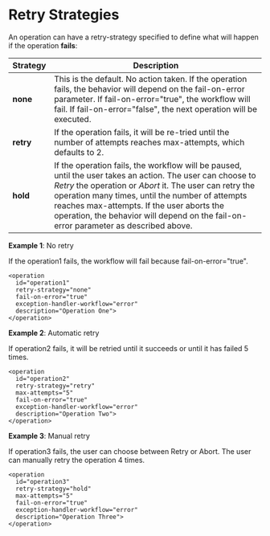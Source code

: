 # Retry Strategies

An operation can have a retry-strategy specified to define what will happen if the operation **fails**:

|Strategy | Description|
|---------|------------|
|**none**| This is the default. No action taken. If the operation fails, the behavior will depend on the fail-on-error parameter. If fail-on-error="true", the workflow will fail. If fail-on-error="false", the next operation will be executed.|
|**retry**| If the operation fails, it will be re-tried until the number of attempts reaches max-attempts, which defaults to 2.|
|**hold**|If the operation fails, the workflow will be paused, until the user takes an action. The user can choose to *Retry* the operation or *Abort* it. The user can retry the operation many times, until the number of attempts reaches max-attempts. If the user aborts the operation, the behavior will depend on the fail-on-error parameter as described above.|

**Example 1**: No retry

If the operation1 fails, the workflow will fail because fail-on-error="true".

```
<operation
  id="operation1"
  retry-strategy="none"
  fail-on-error="true"
  exception-handler-workflow="error"
  description="Operation One">
</operation>
```

**Example 2**: Automatic retry

If operation2 fails, it will be retried until it succeeds or until it has failed 5 times.

```
<operation
  id="operation2"
  retry-strategy="retry"
  max-attempts="5"
  fail-on-error="true"
  exception-handler-workflow="error"
  description="Operation Two">
</operation>
```

**Example 3**: Manual retry

If operation3 fails, the user can choose between Retry or Abort. The user can manually retry the operation 4 times.

```
<operation
  id="operation3"
  retry-strategy="hold"
  max-attempts="5"
  fail-on-error="true"
  exception-handler-workflow="error"
  description="Operation Three">
</operation>
```




